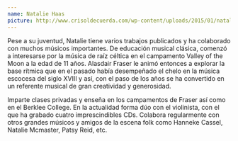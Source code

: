 ```yaml
---
name: Natalie Haas
picture: http://www.crisoldecuerda.com/wp-content/uploads/2015/01/nataliehaas.jpg
---
```


Pese a su juventud, Natalie tiene varios trabajos publicados y ha colaborado con muchos músicos importantes. De educación musical clásica, comenzó a interesarse por la música de raíz céltica en el campamento Valley of the Moon a la edad de 11 años. Alasdair Fraser le animó entonces a explorar la base rítmica que en el pasado había desempeñado el chelo en la música escocesa del siglo XVIII y así, con el paso de los años se ha convertido en un referente musical de gran creatividad y generosidad.

Imparte clases privadas y enseña en los campamentos de Fraser así como en el Berklee College. En la actualidad forma dúo con el violinista, con el que ha grabado cuatro imprescindibles CDs. Colabora regularmente con otros grandes músicos y amigos de la escena folk como Hanneke Cassel, Natalie Mcmaster, Patsy Reid, etc.
